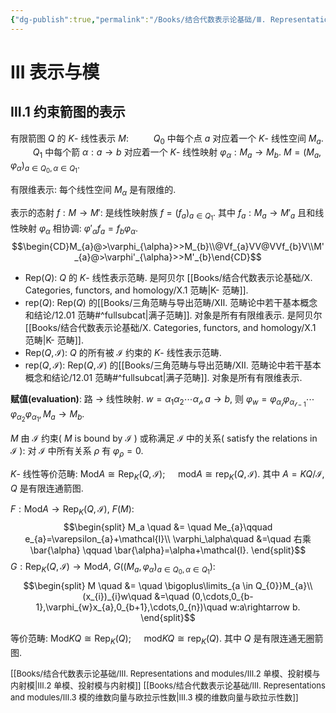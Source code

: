 ```yaml
---
{"dg-publish":true,"permalink":"/Books/结合代数表示论基础/Ⅲ. Representations and modules/Ⅲ.1 约束箭图的表示/","dgPassFrontmatter":true,"created":"2024-07-05T15:07:47.047+08:00","updated":"2024-08-06T18:31:01.528+08:00"}
---
```


# Ⅲ 表示与模

## Ⅲ.1 约束箭图的表示

有限箭图 $Q$ 的 $K$- 线性表示 $M$: 
$\qquad$ $Q_0$ 中每个点 $a$ 对应着一个 $K$- 线性空间 $M_a$.
$\qquad$ $Q_1$ 中每个箭 $\alpha:a\rightarrow b$ 对应着一个 $K$- 线性映射 $\varphi_{\alpha}:M_{a}\rightarrow M_{b}$. 
 $M=(M_{a},\varphi_{\alpha})_{a\in Q_{0},\alpha \in Q_{1}}$.

有限维表示: 每个线性空间 $M_{\alpha}$ 是有限维的.

表示的态射 $f:M\longrightarrow M'$: 是线性映射族 $f=(f_{a})_{a\in Q_{1}}$. 其中 $f_{a}:M_{a}\longrightarrow M'_{a}$ 且和线性映射 $\varphi_{\alpha}$ 相协调: $\varphi'_{\alpha}f_a=f_{b}\varphi_{\alpha}$.  
$$\begin{CD}M_{a}@>\varphi_{\alpha}>>M_{b}\\@Vf_{a}VV@VVf_{b}V\\M'_{a}@>\varphi'_{\alpha}>>M'_{b}\end{CD}$$

+ Rep($Q$): $Q$ 的 $K$- 线性表示范畴. 是阿贝尔 [[Books/结合代数表示论基础/Ⅹ. Categories, functors, and homology/Ⅹ.1 范畴\|K- 范畴]].
+ rep($Q$): Rep($Q$) 的[[Books/三角范畴与导出范畴/Ⅻ. 范畴论中若干基本概念和结论/12.01 范畴#^fullsubcat\|满子范畴]]. 对象是所有有限维表示. 是阿贝尔 [[Books/结合代数表示论基础/Ⅹ. Categories, functors, and homology/Ⅹ.1 范畴\|K- 范畴]].
+ Rep($Q,\mathcal{I}$): $Q$ 的所有被 $\mathcal{I}$ 约束的 $K$- 线性表示范畴. 
+ rep($Q,\mathcal{I}$): Rep($Q,\mathcal{I}$) 的[[Books/三角范畴与导出范畴/Ⅻ. 范畴论中若干基本概念和结论/12.01 范畴#^fullsubcat\|满子范畴]]. 对象是所有有限维表示. 

**赋值(evaluation)**: 路 $\rightarrow$ 线性映射.  $w=\alpha_{1}\alpha_{2}\cdots\alpha_{\mathscr{l}},  a \rightarrow b$, 则 $\varphi_{w}=\varphi_{\alpha_{\mathscr{l}}}\varphi_{\alpha_{\mathscr{l}-1}}\cdots\varphi_{\alpha_{2}}\varphi_{\alpha_{1}},M_{a}\rightarrow M_{b}$.

$M$ 由 $\mathcal{I}$ 约束( $M$ is bound by $\mathcal{I}$ ) 或称满足 $\mathcal{I}$ 中的关系( satisfy the relations in $\mathcal{I}$ ): 对 $\mathcal{I}$ 中所有关系 $\rho$ 有 $\varphi_{\rho}=0$. 

$K$- 线性等价范畴: $\mathrm{Mod}A\cong \mathrm{Rep}_{K}(Q,\mathcal{I})$;$\quad$  $\mathrm{mod}A\cong \mathrm{rep}_{K}(Q,\mathcal{I})$. 
其中 $A=KQ/\mathcal{I}$, $Q$ 是有限连通箭图.

 $F:\mathrm{Mod}A\rightarrow \mathrm{Rep}_K(Q,\mathcal{I})$, $F(M):$
 $$\begin{split}
	M_a \quad &= \quad Me_{a}\qquad e_{a}=\varepsilon_{a}+\mathcal{I}\\
	\varphi_\alpha\quad &=\quad 右乘\bar{\alpha}  \qquad \bar{\alpha}=\alpha+\mathcal{I}.
	\end{split}$$
 $G:\mathrm{Rep}_{K}(Q,\mathcal{I})\rightarrow \mathrm{Mod}A$, $G((M_{a},\varphi_{\alpha})_{a\in Q_{0},\alpha \in Q_{1}}):$
 $$\begin{split}
	M \quad &= \quad \bigoplus\limits_{a \in Q_{0}}M_{a}\\
	(x_{i})_{i}w\quad &=\quad (0,\cdots,0_{b-1},\varphi_{w}x_{a},0_{b+1},\cdots,0_{n})\quad w:a\rightarrow b.
	\end{split}$$
	
等价范畴: $\mathrm{Mod}KQ\cong \mathrm{Rep}_{K}(Q)$;$\quad$  $\mathrm{mod}KQ\cong \mathrm{rep}_{K}(Q)$. 其中 $Q$ 是有限连通无圈箭图.

<font size="2">[[Books/结合代数表示论基础/Ⅲ. Representations and modules/Ⅲ.2 单模、投射模与内射模\|Ⅲ.2 单模、投射模与内射模]]</font>
<font size="2"> [[Books/结合代数表示论基础/Ⅲ. Representations and modules/Ⅲ.3 模的维数向量与欧拉示性数\|Ⅲ.3 模的维数向量与欧拉示性数]]</font>